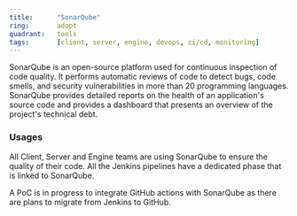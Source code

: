 ```yaml
---
title:      "SonarQube"
ring:       adopt
quadrant:   tools
tags:       [client, server, engine, devops, ci/cd, monitoring]
---
```


SonarQube is an open-source platform used for continuous inspection of code quality. It performs automatic reviews of code to detect bugs, code smells, and security vulnerabilities in more than 20 programming languages. SonarQube provides detailed reports on the health of an application's source code and provides a dashboard that presents an overview of the project's technical debt.

### Usages
All Client, Server and Engine teams are using SonarQube to ensure the quality of their code. All the Jenkins pipelines have a dedicated phase that is linked to SonarQube. 

A PoC is in progress to integrate GitHub actions with SonarQube as there are plans to migrate from Jenkins to GitHub.


